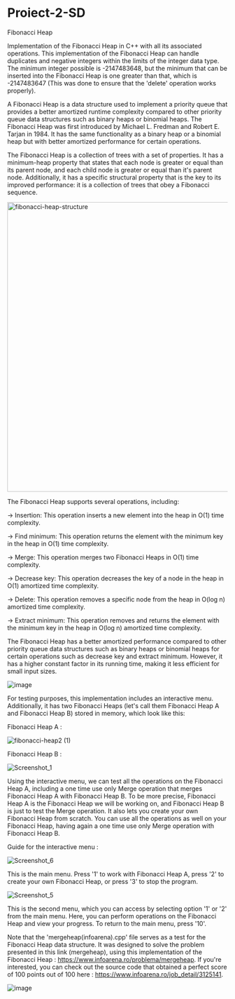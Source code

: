 # Proiect-2-SD
Fibonacci Heap

  Implementation of the Fibonacci Heap in C++ with all its associated operations. This implementation of the Fibonacci Heap can handle duplicates and negative integers within the limits of the integer data type. The minimum integer possible is -2147483648, but the minimum that can be inserted into the Fibonacci Heap is one greater than that, which is -2147483647 (This was done to ensure that the 'delete' operation works properly).

  A Fibonacci Heap is a data structure used to implement a priority queue that provides a better amortized runtime complexity compared to other priority queue data structures such as binary heaps or binomial heaps. The Fibonacci Heap was first introduced by Michael L. Fredman and Robert E. Tarjan in 1984. It has the same functionality as a binary heap or a binomial heap but with better amortized performance for certain operations.

  The Fibonacci Heap is a collection of trees with a set of properties. It has a minimum-heap property that states that each node is greater or equal than its parent node, and each child node is greater or equal than it's parent node. Additionally, it has a specific structural property that is the key to its improved performance: it is a collection of trees that obey a Fibonacci sequence.
  
  <img width="661" alt="fibonacci-heap-structure" src="https://user-images.githubusercontent.com/105515716/235310682-39e739d8-5d03-4875-afbf-119cb1abd790.png">

 The Fibonacci Heap supports several operations, including:

-> Insertion: This operation inserts a new element into the heap in O(1) time complexity.

-> Find minimum: This operation returns the element with the minimum key in the heap in O(1) time complexity.

-> Merge: This operation merges two Fibonacci Heaps in O(1) time complexity.

-> Decrease key: This operation decreases the key of a node in the heap in O(1) amortized time complexity.

-> Delete: This operation removes a specific node from the heap in O(log n) amortized time complexity.

-> Extract minimum: This operation removes and returns the element with the minimum key in the heap in O(log n) amortized time complexity.

  The Fibonacci Heap has a better amortized performance compared to other priority queue data structures such as binary heaps or binomial heaps for certain operations such as decrease key and extract minimum. However, it has a higher constant factor in its running time, making it less efficient for small input sizes.
  
  ![image](https://user-images.githubusercontent.com/105515716/234973491-ef62f24d-c20f-43c1-814d-e44ed8494a78.png)
  
  For testing purposes, this implementation includes an interactive menu. Additionally, it has two Fibonacci Heaps (let's call them Fibonacci Heap A and Fibonacci Heap B) stored in memory, which look like this:
  
  Fibonacci Heap A :
  
  ![fibonacci-heap2 (1)](https://user-images.githubusercontent.com/105515716/235310825-12684ac3-aaad-48e6-90e5-d0f9b99234c9.png)


  Fibonacci Heap B : 
  
  ![Screenshot_1](https://user-images.githubusercontent.com/105515716/235310849-0e15a383-dcbe-49ba-a224-5857143235d3.jpg)


  Using the interactive menu, we can test all the operations on the Fibonacci Heap A, including a one time use only Merge operation that merges Fibonacci Heap A with Fibonacci Heap B. To be more precise, Fibonacci Heap A is the Fibonacci Heap we will be working on, and Fibonacci Heap B is just to test the Merge operation. It also lets you create your own Fibonacci Heap from scratch. You can use all the operations as well on your Fibonacci Heap, having again a one time use only Merge operation with Fibonacci Heap B.

 Guide for the interactive menu : 
 
 ![Screenshot_6](https://user-images.githubusercontent.com/105515716/235469747-56f250b6-a446-474c-8990-037b921db85c.jpg)
 
 This is the main menu. Press '1' to work with Fibonacci Heap A, press '2' to create your own Fibonacci Heap, or press '3' to stop the program.
 
![Screenshot_5](https://user-images.githubusercontent.com/105515716/235469915-fe75f8b3-65d7-4ef8-9cb9-526194501448.jpg)

This is the second menu, which you can access by selecting option '1' or '2' from the main menu. Here, you can perform operations on the Fibonacci Heap and view your progress. To return to the main menu, press '10'.

Note that the 'mergeheap(infoarena).cpp' file serves as a test for the Fibonacci Heap data structure. It was designed to solve the problem presented in this link (mergeheap), using this implementation of the Fibonacci Heap : https://www.infoarena.ro/problema/mergeheap. If you're interested, you can check out the source code that obtained a perfect score of 100 points out of 100 here : https://www.infoarena.ro/job_detail/3125141. 

![image](https://user-images.githubusercontent.com/105515716/235594584-af75355d-fc35-4f41-a00e-de5964031582.png)

 
